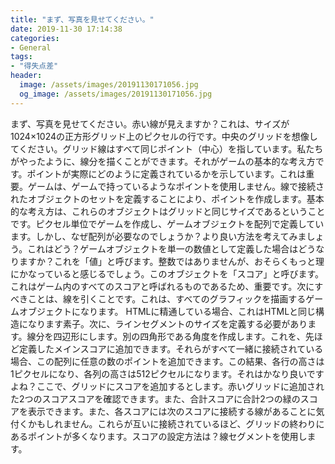 ```yaml
---
title: "まず、写真を見せてください。"
date: 2019-11-30 17:14:38
categories:
- General
tags:
- "得失点差"
header:
  image: /assets/images/20191130171056.jpg
  og_image: /assets/images/20191130171056.jpg
---
```


まず、写真を見せてください。赤い線が見えますか？これは、サイズが1024×1024の正方形グリッド上のピクセルの行です。中央のグリッドを想像してください。グリッド線はすべて同じポイント（中心）を指しています。私たちがやったように、線分を描くことができます。それがゲームの基本的な考え方です。ポイントが実際にどのように定義されているかを示しています。これは重要。ゲームは、ゲームで持っているようなポイントを使用しません。線で接続されたオブジェクトのセットを定義することにより、ポイントを作成します。基本的な考え方は、これらのオブジェクトはグリッドと同じサイズであるということです。ピクセル単位でゲームを作成し、ゲームオブジェクトを配列で定義しています。しかし、なぜ配列が必要なのでしょうか？より良い方法を考えてみましょう。これはどう？ゲームオブジェクトを単一の数値として定義した場合はどうなりますか？これを「値」と呼びます。整数ではありませんが、おそらくもっと理にかなっていると感じるでしょう。このオブジェクトを「スコア」と呼びます。これはゲーム内のすべてのスコアと呼ばれるものであるため、重要です。次にすべきことは、線を引くことです。これは、すべてのグラフィックを描画するゲームオブジェクトになります。 HTMLに精通している場合、これはHTMLと同じ構造になります<canvas>素子。次に、ラインセグメントのサイズを定義する必要があります。線分を四辺形にします。別の四角形である角度を作成します。これを、先ほど定義したメインスコアに追加できます。それらがすべて一緒に接続されている場合、この配列に任意の数のポイントを追加できます。この結果、各行の高さは1ピクセルになり、各列の高さは512ピクセルになります。それはかなり良いですよね？ここで、グリッドにスコアを追加するとします。赤いグリッドに追加された2つのスコアスコアを確認できます。また、合計スコアに合計2つの緑のスコアを表示できます。また、各スコアには次のスコアに接続する線があることに気付くかもしれません。これらが互いに接続されているほど、グリッドの終わりにあるポイントが多くなります。スコアの設定方法は？線セグメントを使用します。
